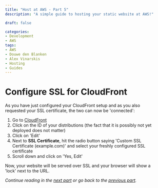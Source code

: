 ```yaml
---
title: "Host at AWS - Part 5"
description: "A simple guide to hosting your static website at AWS!"

draft: false

categories:
- Development
- AWS
tags:
- AWS
- Douwe den Blanken
- Alex Vinarskis
- Hosting
- Guides
---
```


# Configure SSL for CloudFront

As you have just configured your CloudFront setup and as you also requested your SSL certificate, the two can now be 'connected':

1. Go to [CloudFront](https://console.aws.amazon.com/cloudfront/home)
2. Click on the ID of your distributions (the fact that it is possibly not yet deployed does not matter)
3. Click on 'Edit'
4. Next to **SSL Certificate**, hit the radio button saying 'Custom SSL Certificate (example.com)' and select your freshly configured SSL certificate
5. Scroll down and click on 'Yes, Edit'

Now, your website will be served over SSL and your browser will show a 'lock' next to the URL.

*Continue reading in the [next part](/parts/host-at-aws/6/) or go back to the [previous part](/parts/host-at-aws/4/).*